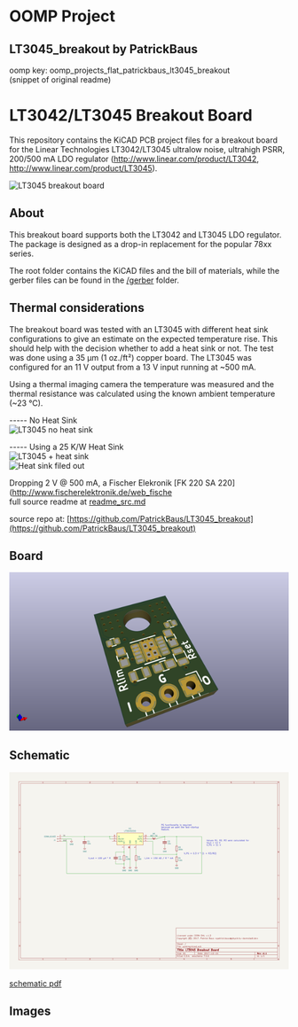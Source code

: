 # OOMP Project  
## LT3045_breakout  by PatrickBaus  
  
oomp key: oomp_projects_flat_patrickbaus_lt3045_breakout  
(snippet of original readme)  
  
LT3042/LT3045 Breakout Board  
===================  
  
This repository contains the KiCAD PCB project files for a breakout board for the Linear Technologies LT3042/LT3045  ultralow noise, ultrahigh PSRR, 200/500 mA LDO regulator (http://www.linear.com/product/LT3042, http://www.linear.com/product/LT3045).  
  
![LT3045 breakout board](/images/LT3045_breakout.png)  
  
About  
-----  
This breakout board supports both the LT3042 and LT3045 LDO regulator. The package is designed as a drop-in replacement for the popular 78xx series.  
  
The root folder contains the KiCAD files and the bill of materials, while the gerber files can be found in the [/gerber](gerber/) folder.  
  
Thermal considerations  
-----  
The breakout board was tested with an LT3045 with different heat sink configurations to give an estimate on the expected temperature rise. This should help with the decision whether to add a heat sink or not. The test was done using a 35 µm (1 oz./ft²) copper board. The LT3045 was configured for an 11 V output from a 13 V input running at ~500 mA.  
  
Using a thermal imaging camera the temperature was measured and the thermal resistance was calculated using the known ambient temperature (~23 °C).  
  
----- No Heat Sink  
![LT3045 no heat sink](/images/thermal_no_heatsink.bmp)  
  
----- Using a 25 K/W Heat Sink  
![LT3045 + heat sink](/images/thermal_heatsink.bmp)  
![Heat sink filed out](/images/heatsink_filed.jpg)  
  
Dropping 2 V @ 500 mA, a Fischer Elekronik [FK 220 SA 220](http://www.fischerelektronik.de/web_fische  
  full source readme at [readme_src.md](readme_src.md)  
  
source repo at: [https://github.com/PatrickBaus/LT3045_breakout](https://github.com/PatrickBaus/LT3045_breakout)  
## Board  
  
[![working_3d.png](working_3d_600.png)](working_3d.png)  
## Schematic  
  
[![working_schematic.png](working_schematic_600.png)](working_schematic.png)  
  
[schematic pdf](working_schematic.pdf)  
## Images  
